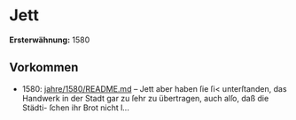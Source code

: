 # Jett

**Ersterwähnung:** 1580

## Vorkommen
- 1580: [jahre/1580/README.md](../jahre/1580/README.md) – Jett
aber haben ſie ſi< unterſtanden, das Handwerk in der
Stadt gar zu ſehr zu übertragen, auch alſo, daß die Städti-
ſchen ihr Brot nicht l...
